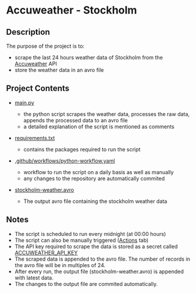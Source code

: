 # Accuweather - Stockholm

## Description
The purpose of the project is to:
- scrape the last 24 hours weather data of Stockholm from the [Accuweather](https://www.accuweather.com/) API
- store the weather data in an avro file


## Project Contents

- [main.py](https://github.com/sagar-0817/accuweather-stockholm/blob/main/main.py)
    - the python script scrapes the weather data, processes the raw data, appends the processed data to an avro file 
    - a detailed explanation of the script is mentioned as comments
- [requirements.txt](https://github.com/sagar-0817/accuweather-stockholm/blob/main/requirements.txt)
   - contains the packages required to run the script
- [.github/workflows/python-workflow.yaml](https://github.com/sagar-0817/accuweather-stockholm/blob/main/.github/workflows/python-workflow.yaml)
    - workflow to run the script on a daily basis as well as manually
    - any changes to the repository are automatically commited

- [stockholm-weather.avro](https://github.com/sagar-0817/accuweather-stockholm/blob/main/stockholm-weather.avro)
    - The output avro file containing the stockholm weather data

## Notes

- The script is scheduled to run every midnight (at 00:00 hours)
- The script can also be manually triggered ([Actions](https://github.com/sagar-0817/accuweather-stockholm/actions/workflows/python-workflow.yaml) tab)
- The API key required to scrape the data is stored as a secret called [ACCUWEATHER_API_KEY](https://github.com/sagar-0817/accuweather-stockholm/settings/secrets/actions)
- The scraped data is appended to the avro file. The number of records in the avro file will be in multiples of 24.
- After every run, the output file (stockholm-weather.avro) is appended with latest data.
- The changes to the output file are commited automatically.
